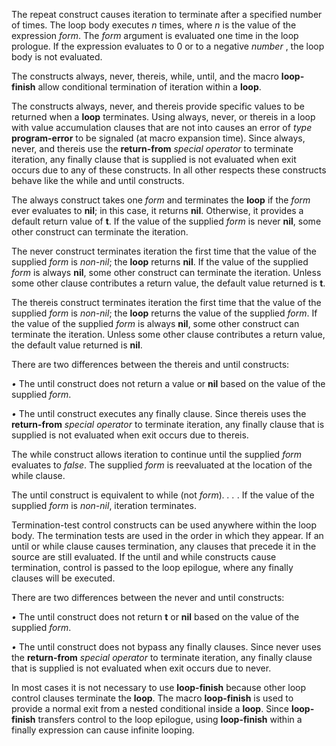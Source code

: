  



The repeat construct causes iteration to terminate after a specified number of times. The loop body executes *n* times, where *n* is the value of the expression *form*. The *form* argument is evaluated one time in the loop prologue. If the expression evaluates to 0 or to a negative *number* , the loop body is not evaluated. 



The constructs always, never, thereis, while, until, and the macro **loop-finish** allow conditional termination of iteration within a **loop**. 



The constructs always, never, and thereis provide specific values to be returned when a **loop** terminates. Using always, never, or thereis in a loop with value accumulation clauses that are not into causes an error of *type* **program-error** to be signaled (at macro expansion time). Since always, never, and thereis use the **return-from** *special operator* to terminate iteration, any finally clause that is supplied is not evaluated when exit occurs due to any of these constructs. In all other respects these constructs behave like the while and until constructs. 



The always construct takes one *form* and terminates the **loop** if the *form* ever evaluates to **nil**; in this case, it returns **nil**. Otherwise, it provides a default return value of **t**. If the value of the supplied *form* is never **nil**, some other construct can terminate the iteration. 



The never construct terminates iteration the first time that the value of the supplied *form* is *non-nil*; the **loop** returns **nil**. If the value of the supplied *form* is always **nil**, some other construct can terminate the iteration. Unless some other clause contributes a return value, the default value returned is **t**. 



The thereis construct terminates iteration the first time that the value of the supplied *form* is *non-nil*; the **loop** returns the value of the supplied *form*. If the value of the supplied *form* is always **nil**, some other construct can terminate the iteration. Unless some other clause contributes a return value, the default value returned is **nil**. 



There are two differences between the thereis and until constructs: 



*•* The until construct does not return a value or **nil** based on the value of the supplied *form*. 



 



 



*•* The until construct executes any finally clause. Since thereis uses the **return-from** *special operator* to terminate iteration, any finally clause that is supplied is not evaluated when exit occurs due to thereis. 



The while construct allows iteration to continue until the supplied *form* evaluates to *false*. The supplied *form* is reevaluated at the location of the while clause. 



The until construct is equivalent to while (not *form*)*. . .* . If the value of the supplied *form* is *non-nil*, iteration terminates. 



Termination-test control constructs can be used anywhere within the loop body. The termination tests are used in the order in which they appear. If an until or while clause causes termination, any clauses that precede it in the source are still evaluated. If the until and while constructs cause termination, control is passed to the loop epilogue, where any finally clauses will be executed. 



There are two differences between the never and until constructs: 



*•* The until construct does not return **t** or **nil** based on the value of the supplied *form*. 



*•* The until construct does not bypass any finally clauses. Since never uses the **return-from** *special operator* to terminate iteration, any finally clause that is supplied is not evaluated when exit occurs due to never. 



In most cases it is not necessary to use **loop-finish** because other loop control clauses terminate the **loop**. The macro **loop-finish** is used to provide a normal exit from a nested conditional inside a **loop**. Since **loop-finish** transfers control to the loop epilogue, using **loop-finish** within a finally expression can cause infinite looping. 



